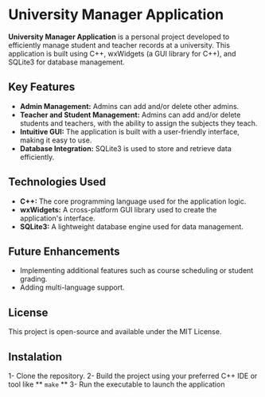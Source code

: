 # University Manager Application

**University Manager Application** is a personal project developed to efficiently manage student and teacher records at a university. This application is built using C++, wxWidgets (a GUI library for C++), and SQLite3 for database management.

## Key Features
- **Admin Management:** Admins can add and/or delete other admins.
- **Teacher and Student Management:** Admins can add and/or delete students and teachers, with the ability to assign the subjects they teach.
- **Intuitive GUI:** The application is built with a user-friendly interface, making it easy to use.
- **Database Integration:** SQLite3 is used to store and retrieve data efficiently.

## Technologies Used
- **C++:** The core programming language used for the application logic.
- **wxWidgets:** A cross-platform GUI library used to create the application's interface.
- **SQLite3:** A lightweight database engine used for data management.

## Future Enhancements
- Implementing additional features such as course scheduling or student grading.
- Adding multi-language support.

## License
This project is open-source and available under the MIT License.

## Instalation
1- Clone the repository.
2- Build the project using your preferred C++ IDE or tool like ** `make` **
3- Run the executable to launch the application
